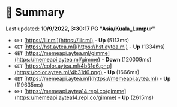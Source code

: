 # 📖 Summary
Last updated: **10/9/2022, 3:30:17 PG "Asia/Kuala_Lumpur"**

- `GET` [https://lilr.ml](https://lilr.ml) - **Up** (5113ms)
- `GET` [https://hst.aytea.ml](https://hst.aytea.ml) - **Up** (1334ms)
- `GET` [https://memeapi.aytea.ml/gimme](https://memeapi.aytea.ml/gimme) - **Down** (120009ms)
- `GET` [https://color.aytea.ml/4b31d6.png](https://color.aytea.ml/4b31d6.png) - **Up** (1666ms)
- `GET` [https://memeapi.aytea.ml](https://memeapi.aytea.ml) - **Up** (119635ms)
- `GET` [https://memeapi.aytea14.repl.co/gimme](https://memeapi.aytea14.repl.co/gimme) - **Up** (2615ms)
